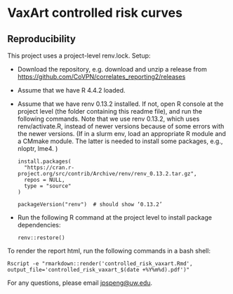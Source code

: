 # VaxArt controlled risk curves 

## Reproducibility

This project uses a project-level renv.lock. Setup:

- Download the repository, e.g. download and unzip a release from https://github.com/CoVPN/correlates_reporting2/releases

- Assume that we have R 4.4.2 loaded.


- Assume that we have renv 0.13.2 installed. If not, open R console at the project level (the folder containing this readme file), and run the following commands. Note that we use renv 0.13.2, which uses renv/activate.R, instead of newer versions because of some errors with the newer versions. (If in a slurm env, load an appropriate R module and a CMmake module. The latter is needed to install some packages, e.g., nloptr, lme4.
)
  ```{r}
  install.packages(
    "https://cran.r-project.org/src/contrib/Archive/renv/renv_0.13.2.tar.gz",
    repos = NULL,
    type = "source"
  )
  
  packageVersion("renv")  # should show ‘0.13.2’
  ```

- Run the following R command at the project level to install package dependencies:
  ```{R}
  renv::restore()
  ```

To render the report html, run the following commands in a bash shell:
```{bash}
Rscript -e "rmarkdown::render('controlled_risk_vaxart.Rmd', output_file='controlled_risk_vaxart_$(date +%Y%m%d).pdf')"
```


For any questions, please email jpspeng@uw.edu. 

